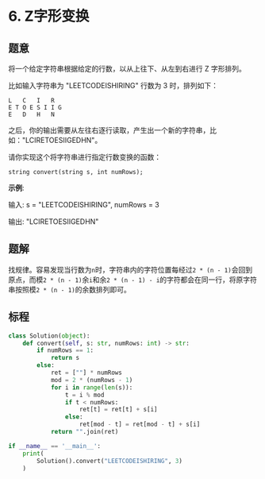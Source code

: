# 6. Z字形变换

## 题意

将一个给定字符串根据给定的行数，以从上往下、从左到右进行 Z 字形排列。

比如输入字符串为 "LEETCODEISHIRING" 行数为 3 时，排列如下：
```
L   C   I   R
E T O E S I I G
E   D   H   N
```
之后，你的输出需要从左往右逐行读取，产生出一个新的字符串，比如："LCIRETOESIIGEDHN"。

请你实现这个将字符串进行指定行数变换的函数：
```
string convert(string s, int numRows);
```

**示例**:

输入: s = "LEETCODEISHIRING", numRows = 3

输出: "LCIRETOESIIGEDHN"

## 题解

找规律。容易发现当行数为`n`时，字符串内的字符位置每经过`2 * (n - 1)`会回到原点，而模`2 * (n - 1)`余`i`和余`2 * (n - 1) - i`的字符都会在同一行，将原字符串按照模`2 * (n - 1)`的余数排列即可。

## 标程

```python
class Solution(object):
    def convert(self, s: str, numRows: int) -> str:
        if numRows == 1:
            return s
        else:
            ret = [""] * numRows
            mod = 2 * (numRows - 1)
            for i in range(len(s)):
                t = i % mod
                if t < numRows:
                    ret[t] = ret[t] + s[i]
                else:
                    ret[mod - t] = ret[mod - t] + s[i]
            return "".join(ret)

if __name__ == '__main__':
    print(
        Solution().convert("LEETCODEISHIRING", 3)
    )
```